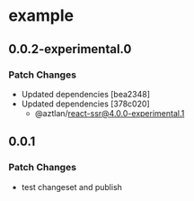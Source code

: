 # example

## 0.0.2-experimental.0

### Patch Changes

- Updated dependencies [bea2348]
- Updated dependencies [378c020]
  - @aztlan/react-ssr@4.0.0-experimental.1

## 0.0.1

### Patch Changes

- test changeset and publish
